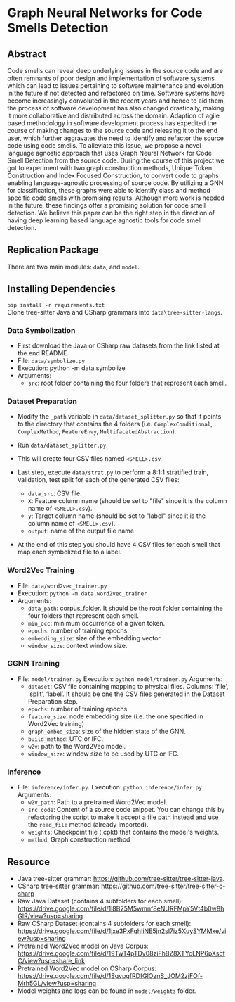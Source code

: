 # Graph Neural Networks for Code Smells Detection

## Abstract

Code smells can reveal deep underlying issues in the source code and are often remnants of poor design and implementation of software systems which can lead to issues pertaining to software maintenance and evolution in the future if not detected and refactored on time. Software systems have become increasingly convoluted in the recent years and hence to aid them, the process of software development has also changed drastically, making it more collaborative and distributed across the domain. Adaption of agile based methodology in software development process has expedited the course of making changes to the source code and releasing it to the end user, which further aggravates the need to identify and refactor the source code using code smells. To alleviate this issue, we propose a novel language agnostic approach that uses Graph Neural Network for Code Smell Detection from the source code. During the course of this project we got to experiment with two graph construction methods, Unique Token Construction and Index Focused Construction, to convert code to graphs enabling language-agnostic processing of source code. By utilizing a GNN for classification, these graphs were able to identify class and method specific code smells with promising results. Although more work is needed in the future, these findings offer a promising solution for code smell detection. We believe this paper can be the right step in the direction of having deep learning based language agnostic tools for code smell detection.

## Replication Package

There are two main modules: `data`, and `model`.


## Installing Dependencies

`pip install -r requirements.txt`  
Clone tree-sitter Java and CSharp grammars into `data\tree-sitter-langs`.

### Data Symbolization
- First download the Java or CSharp raw datasets from the link listed at the end README.
- File: `data/symbolize.py`
- Execution: python -m data.symbolize
- Arguments:
  - `src`: root folder containing the four folders that represent each smell. 

### Dataset Preparation
- Modify the `_path` variable in `data/dataset_splitter.py` so that it points to the directory that contains the 4 folders (i.e. `ComplexConditional`, `ComplexMethod`, `FeatureEnvy`, `MultifacetedAbstraction`).
- Run `data/dataset_splitter.py`.
- This will create four CSV files named `<SMELL>.csv`
- Last step, execute `data/strat.py` to perform a 8:1:1 stratified train, validation, test split for each of the generated CSV files:
    - `data_src`: CSV file.
    - `X`: Feature column name (should be set to "file" since it is the column name of `<SMELL>.csv`).
    - `y`: Target column name (should be set to "label" since it is the column name of `<SMELL>.csv`).
    - `output`: name of the output file name

- At the end of this step you should have 4 CSV files for each smell that map each symbolized file to a label.


### Word2Vec Training
- File: `data/word2vec_trainer.py`
- Execution: `python -m data.word2vec_trainer`
- Arguments:
  - `data_path`: corpus_folder. It should be the root folder containing the four folders that represent each smell. 
  - `min_occ`: minimum occurrence of a given token.
  - `epochs`: number of training epochs. 
  - `embedding_size`: size of the embedding vector.
  - `window_size`: context window size.

### GGNN Training
- File: `model/trainer.py`
Execution: `python model/trainer.py`
Arguments:
  - `dataset`: CSV file containing mapping to physical files. Columns: ‘file’, ‘split’, ‘label’. It should be one the CSV files generated in the Dataset Preparation step.
  - `epochs`: number of training epochs. 
  - `feature_size`: node embedding size (i.e. the one specified in Word2Vec training) 
  - `graph_embed_size`: size of the hidden state of the GNN.
  - `build_method`: UTC or IFC.
  - `w2v`: path to the Word2Vec model. 
  - `window_size`: window size to be used by UTC or IFC.

### Inference
- File: `inference/infer.py`.
Execution: `python inference/infer.py`
Arguments:
  - `w2v_path`: Path to a pretrained Word2Vec model.
  - `src_code`: Content of a source code snippet. You can change this by refactoring the script to make it accept a file path instead and use the `read_file` method (already imported).
  - `weights`: Checkpoint file (.cpkt) that contains the model's weights.
  - `method`: Graph construction method

## Resource
- Java tree-sitter grammar: https://github.com/tree-sitter/tree-sitter-java.
- CSharp tree-sitter grammar: https://github.com/tree-sitter/tree-sitter-c-sharp
- Raw Java Dataset (contains 4 subfolders for each smell): https://drive.google.com/file/d/1l8B25M5wmnf8eNURFMpY5Vt4b0w8hGlR/view?usp=sharing
- Raw CSharp Dataset (contains 4 subfolders for each smell): https://drive.google.com/file/d/1jxe3PxFqhIiNE5jn2sl7iz5XuySYMMxe/view?usp=sharing
- Pretrained Word2Vec model on Java Corpus: https://drive.google.com/file/d/19TwT4pTDv08ziFhBZ8XTYoLNP6pXscfC/view?usp=share_link
- Pretrained Word2Vec model on CSharp Corpus: https://drive.google.com/file/d/1SqvpgfRDfGlOznS_JOM2zjFOf-Mrh5GL/view?usp=sharing
- Model weights and logs can be found in `model/weights` folder.